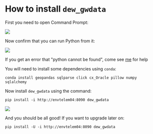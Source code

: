 # How to install ``dew_gwdata``

First you need to open Command Prompt:

![](install_fig0.png)

Now confirm that you can run Python from it:

![](install_fig1.png)

If you get an error that "python cannot be found", come see [me](mailto:kent.inverarity@sa.gov.au) for help

You will need to install some dependencies using ``conda``:

```
conda install geopandas sqlparse click cx_Oracle pillow numpy sqlalchemy
```

Now install ``dew_gwdata`` using the command:

```
pip install -i http://envtelem04:8090 dew_gwdata
```

![](install_fig3.png)

And you should be all good! If you want to upgrade later on:

```
pip install -U -i http://envtelem04:8090 dew_gwdata
```